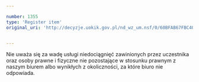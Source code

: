```yaml
---

number: 1355
type: 'Register item'
original_uri: 'http://decyzje.uokik.gov.pl/nd_wz_um.nsf/0/60BFAB67FBC401C3C125740C002BFCC8?OpenDocument'


---
```


Nie uważa się za wadę usługi niedociągnięć zawinionych przez uczestnika oraz osoby prawne i fizyczne nie pozostające w stosunku prawnym z naszym biurem albo wynikłych z okoliczności, za które biuro nie odpowiada.
